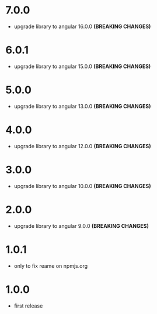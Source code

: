 # 7.0.0
- upgrade library to angular 16.0.0 **(BREAKING CHANGES)**

# 6.0.1
- upgrade library to angular 15.0.0 **(BREAKING CHANGES)**

# 5.0.0
- upgrade library to angular 13.0.0 **(BREAKING CHANGES)**

# 4.0.0
- upgrade library to angular 12.0.0 **(BREAKING CHANGES)**

# 3.0.0
- upgrade library to angular 10.0.0 **(BREAKING CHANGES)**

# 2.0.0
- upgrade library to angular 9.0.0 **(BREAKING CHANGES)**

# 1.0.1
- only to fix reame on npmjs.org

# 1.0.0
- first release
